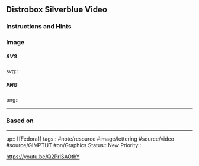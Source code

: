 ## Distrobox Silverblue Video


### Instructions and Hints


### Image


##### SVG

svg:: 

##### PNG

png:: 

---
### Based on



---

up:: [[Fedora]]
tags:: #note/resource #image/lettering  #source/video #source/GIMPTUT #on/Graphics 
Status:: New
Priority:: 

https://youtu.be/Q2PrISAOtbY